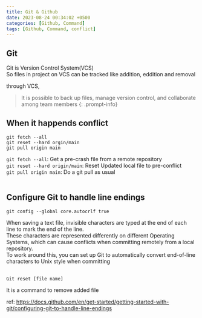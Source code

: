 ```yaml
---
title: Git & Github
date: 2023-08-24 00:34:02 +0500
categories: [Github, Command]
tags: [Github, Command, conflict]
---
```

## Git
Git is Version Control System(VCS)<br>
So files in project on VCS can be tracked like addition, eddition and removal

through VCS,
> It is possible to back up files, manage version control, and collaborate among team members
{: .prompt-info}



## When it happends conflict
```shell
git fetch --all
git reset --hard orgin/main
git pull origin main
```
`git fetch --all`: Get a pre-crash file from a remote repository
<br>
`git reset --hard origin/main`: Reset Updated local file to pre-conflict
<br>
`git pull origin main`: Do a git pull as usual
<br><br>

## Configure Git to handle line endings
```shell
git config --global core.autocrlf true
```

When saving a text file, invisible characters are typed at the end of each line to mark the end of the line. 
<br>These characters are represented differently on different Operating Systems, which can cause conflicts when committing remotely from a local repository. 
<br>To work around this, you can set up Git to automatically convert end-of-line characters to Unix style when committing 
<br><br>


```shell
Git reset [file name]
```
It is a command to remove added file 

ref:
<a href="https://docs.github.com/en/get-started/getting-started-with-git/configuring-git-to-handle-line-endings">https://docs.github.com/en/get-started/getting-started-with-git/configuring-git-to-handle-line-endings</a>

